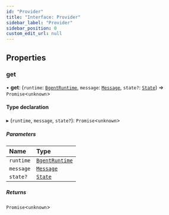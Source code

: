 ```yaml
---
id: "Provider"
title: "Interface: Provider"
sidebar_label: "Provider"
sidebar_position: 0
custom_edit_url: null
---
```


## Properties

### get

• **get**: (`runtime`: [`BgentRuntime`](../classes/BgentRuntime.md), `message`: [`Message`](Message.md), `state?`: [`State`](State.md)) => `Promise`\<`unknown`\>

#### Type declaration

▸ (`runtime`, `message`, `state?`): `Promise`\<`unknown`\>

##### Parameters

| Name | Type |
| :------ | :------ |
| `runtime` | [`BgentRuntime`](../classes/BgentRuntime.md) |
| `message` | [`Message`](Message.md) |
| `state?` | [`State`](State.md) |

##### Returns

`Promise`\<`unknown`\>
